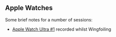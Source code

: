 ## Apple Watches

Some brief notes for a number of sessions:

- [Apple Watch Ultra #1](wingfoil-230722-0826Z/README.md) recorded whilst Wingfoiling
